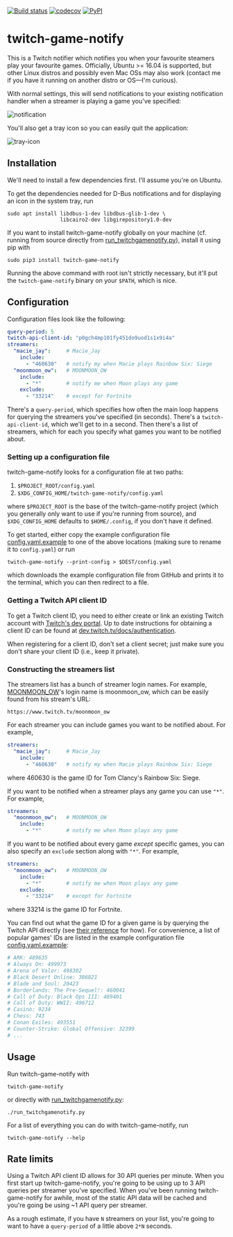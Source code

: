 [![Build status](https://ci.appveyor.com/api/projects/status/1qrsle0yooilklav?svg=true)](https://ci.appveyor.com/project/mwiens91/twitch-game-notify)
[![codecov](https://codecov.io/gh/mwiens91/twitch-game-notify/branch/master/graph/badge.svg)](https://codecov.io/gh/mwiens91/twitch-game-notify)
[![PyPI](https://img.shields.io/pypi/v/twitch-game-notify.svg)](https://pypi.org/project/twitch-game-notify/)

# twitch-game-notify

This is a Twitch notifier which notifies you when your favourite
steamers play your favourite games. Officially, Ubuntu >= 16.04 is
supported, but other Linux distros and possibly even Mac OSs may also
work (contact me if you have it running on another distro or OS—I'm
curious).

With normal settings, this will send notifications to your existing
notification handler when a streamer is playing a game you've specified:

![notification](https://i.imgur.com/4MM61Pk.png)

You'll also get a tray icon so you can easily quit the application:

![tray-icon](https://i.imgur.com/uDdtJDa.png)

## Installation

We'll need to install a few dependencies first. I'll assume you're on
Ubuntu.

To get the dependencies needed for D-Bus notifications and for
displaying an icon in the system tray, run

```
sudo apt install libdbus-1-dev libdbus-glib-1-dev \
                 libcairo2-dev libgirepository1.0-dev
```

If you want to install twitch-game-notify globally on your machine (cf.
running from source directly from
[run_twitchgamenotify.py](run_twitchgamenotify.py)), install it using
pip with

```
sudo pip3 install twitch-game-notify
```

Running the above command with root isn't strictly necessary, but it'll
put the `twitch-game-notify` binary on your `$PATH`, which is nice.

## Configuration

Configuration files look like the following:

```yaml
query-period: 5
twitch-api-client-id: "p0gch4mp101fy451do9uod1s1x9i4a"
streamers:
  "macie_jay":     # Macie_Jay
    include:
      - "460630"   # notify my when Macie plays Rainbow Six: Siege
  "moonmoon_ow":   # MOONMOON_OW
    include:
      - "*"        # notify me when Moon plays any game
    exclude:
      - "33214"    # except for Fortnite
```

There's a `query-period`, which specifies how often the main loop
happens for querying the streamers you've specified (in seconds).
There's a `twitch-api-client-id`, which we'll get to in a second. Then
there's a list of streamers, which for each you specify what games you
want to be notified about.

### Setting up a configuration file

twitch-game-notify looks for a configuration file at two paths:

1. `$PROJECT_ROOT/config.yaml`
2. `$XDG_CONFIG_HOME/twitch-game-notify/config.yaml`

where `$PROJECT_ROOT` is the base of the twitch-game-notify project
(which you generally only want to use if you're running from source),
and `$XDG_CONFIG_HOME` defaults to `$HOME/.config`, if you don't have it
defined.

To get started, either copy the example configuration file
[config.yaml.example](config.yaml.example) to one of the above locations
(making sure to rename it to `config.yaml`) or run

```
twitch-game-notify --print-config > $DEST/config.yaml
```

which downloads the example configuration file from GitHub and prints it
to the terminal, which you can then redirect to a file.

### Getting a Twitch API client ID

To get a Twitch client ID, you need to either create or link an existing
Twitch account with [Twitch's dev portal](https://dev.twitch.tv/). Up to
date instructions for obtaining a client ID can be found at
[dev.twitch.tv/docs/authentication](https://dev.twitch.tv/docs/authentication/).

When registering for a client ID, don't set a client secret; just make
sure you don't share your client ID (i.e., keep it private).

### Constructing the streamers list

The streamers list has a bunch of streamer login names. For example,
[MOONMOON_OW](https://www.twitch.tv/moonmoon_ow)'s login name is
moonmoon_ow, which can be easily found from his stream's URL:

```
https://www.twitch.tv/moonmoon_ow
```

For each streamer you can include games you want to be notified about.
For example,

```yaml
streamers:
  "macie_jay":     # Macie_Jay
    include:
      - "460630"   # notify my when Macie plays Rainbow Six: Siege
```

where 460630 is the game ID for Tom Clancy's Rainbow Six: Siege.

If you want to be notified when a streamer plays any game you can use
`"*"`. For example,

```yaml
streamers:
  "moonmoon_ow":   # MOONMOON_OW
    include:
      - "*"        # notify me when Moon plays any game
```

If you want to be notified about every game *except* specific games, you
can also specify an `exclude` section along with `"*"`. For example,

```yaml
streamers:
  "moonmoon_ow":   # MOONMOON_OW
    include:
      - "*"        # notify me when Moon plays any game
    exclude:
      - "33214"    # except for Fortnite
```

where 33214 is the game ID for Fortnite.

You can find out what the game ID for a given game is by querying the
Twitch API directly (see [their
reference](https://dev.twitch.tv/docs/api/reference/#get-games) for
how). For convenience, a list of popular games' IDs are listed in the
example configuration file [config.yaml.example](config.yaml.example):

```yaml
# ARK: 489635
# Always On: 499973
# Arena of Valor: 498302
# Black Desert Online: 386821
# Blade and Soul: 20423
# Borderlands: The Pre-Sequel!: 460041
# Call of Duty: Black Ops III: 489401
# Call of Duty: WWII: 496712
# Casino: 9234
# Chess: 743
# Conan Exiles: 493551
# Counter-Strike: Global Offensive: 32399
# ...
```

## Usage

Run twitch-game-notify with

```
twitch-game-notify
```

or directly with [run_twitchgamenotify.py](run_twitchgamenotify.py):

```
./run_twitchgamenotify.py
```

For a list of everything you can do with twitch-game-notify, run

```
twitch-game-notify --help
```

## Rate limits

Using a Twitch API client ID allows for 30 API queries per minute. When
you first start up twitch-game-notify, you're going to be using up to 3
API queries per streamer you've specified. When you've been running
twitch-game-notify for awhile, most of the static API data will be
cached and you're going be using ~1 API query per streamer.

As a rough estimate, if you have `N` streamers on your list, you're
going to want to have a `query-period` of a little above `2*N` seconds.
